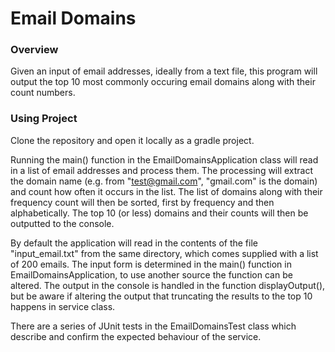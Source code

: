 # Email Domains

### Overview

Given an input of email addresses, ideally from a text file, this program will output the top 10 most commonly occuring email domains along with their count numbers.

### Using Project

Clone the repository and open it locally as a gradle project. 

Running the main() function in the EmailDomainsApplication class will read in a list of email addresses and process them. The processing will extract the domain name (e.g. from "test@gmail.com", "gmail.com" is the domain) and count how often it occurs in the list. The list of domains along with their frequency count will then be sorted, first by frequency and then alphabetically. The top 10 (or less) domains and their counts will then be outputted to the console.

By default the application will read in the contents of the file "input_email.txt" from the same directory, which comes supplied with a list of 200 emails. The input form is determined in the main() function in EmailDomainsApplication, to use another source the function can be altered. The output in the console is handled in the function displayOutput(), but be aware if altering the output that truncating the results to the top 10 happens in service class.

There are a series of JUnit tests in the EmailDomainsTest class which describe and confirm the expected behaviour of the service. 
